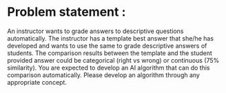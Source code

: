 # Problem statement :
An instructor wants to grade answers to descriptive questions automatically. The instructor has a template best answer that she/he has developed and wants to use the same to grade descriptive answers of students. The comparison results between the template and the student provided answer could be categorical (right vs wrong) or continuous (75% similarity). You are expected to develop an AI algorithm that can do this comparison automatically. Please develop an algorithm through any appropriate concept.
